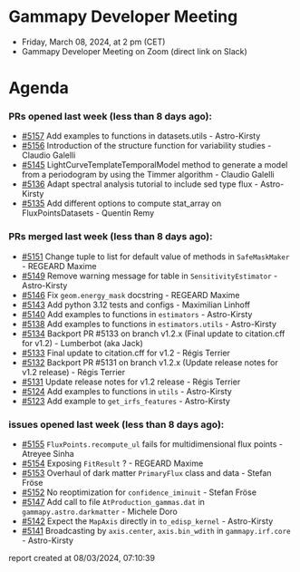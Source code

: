 # Gammapy Developer Meeting 
 * Friday, March 08, 2024, at 2 pm (CET) 
 * Gammapy Developer Meeting on Zoom (direct link on Slack) 
# Agenda

### PRs opened last week (less than 8 days ago): 
* [#5157](https://github.com/gammapy/gammapy/pull/5157) Add examples to functions in datasets.utils - Astro-Kirsty
* [#5156](https://github.com/gammapy/gammapy/pull/5156) Introduction of the structure function for variability studies - Claudio Galelli
* [#5145](https://github.com/gammapy/gammapy/pull/5145) LightCurveTemplateTemporalModel method to generate a model from a periodogram by using the Timmer algorithm - Claudio Galelli
* [#5136](https://github.com/gammapy/gammapy/pull/5136) Adapt spectral analysis tutorial to include sed type flux - Astro-Kirsty
* [#5135](https://github.com/gammapy/gammapy/pull/5135) Add different options to compute stat_array on FluxPointsDatasets - Quentin Remy

### PRs merged last week (less than 8 days ago): 
* [#5151](https://github.com/gammapy/gammapy/pull/5151) Change tuple to list for default value of methods in `SafeMaskMaker` - REGEARD Maxime
* [#5149](https://github.com/gammapy/gammapy/pull/5149) Remove warning message for table in `SensitivityEstimator` - Astro-Kirsty
* [#5146](https://github.com/gammapy/gammapy/pull/5146) Fix `geom.energy_mask` docstring - REGEARD Maxime
* [#5143](https://github.com/gammapy/gammapy/pull/5143) Add python 3.12 tests and configs - Maximilian Linhoff
* [#5140](https://github.com/gammapy/gammapy/pull/5140) Add examples to functions in `estimators` - Astro-Kirsty
* [#5138](https://github.com/gammapy/gammapy/pull/5138) Add examples to functions in `estimators.utils` - Astro-Kirsty
* [#5134](https://github.com/gammapy/gammapy/pull/5134) Backport PR #5133 on branch v1.2.x (Final update to citation.cff for v1.2) - Lumberbot (aka Jack)
* [#5133](https://github.com/gammapy/gammapy/pull/5133) Final update to citation.cff for v1.2 - Régis Terrier
* [#5132](https://github.com/gammapy/gammapy/pull/5132) Backport PR #5131 on branch v1.2.x (Update release notes for v1.2 release) - Régis Terrier
* [#5131](https://github.com/gammapy/gammapy/pull/5131) Update release notes for v1.2 release - Régis Terrier
* [#5124](https://github.com/gammapy/gammapy/pull/5124) Add examples to functions in `utils` - Astro-Kirsty
* [#5123](https://github.com/gammapy/gammapy/pull/5123) Add example to `get_irfs_features` - Astro-Kirsty

### issues opened last week (less than 8 days ago): 
* [#5155](https://github.com/gammapy/gammapy/issues/5155) `FluxPoints.recompute_ul` fails for multidimensional flux points - Atreyee Sinha
* [#5154](https://github.com/gammapy/gammapy/issues/5154) Exposing `FitResult` ? - REGEARD Maxime
* [#5153](https://github.com/gammapy/gammapy/issues/5153) Overhaul of dark matter `PrimaryFlux` class and data - Stefan Fröse
* [#5152](https://github.com/gammapy/gammapy/issues/5152) No reoptimization for `confidence_iminuit` - Stefan Fröse
* [#5147](https://github.com/gammapy/gammapy/issues/5147) Add call to file `AtProduction_gammas.dat` in  `gammapy.astro.darkmatter`  - Michele Doro
* [#5142](https://github.com/gammapy/gammapy/issues/5142) Expect the `MapAxis` directly in `to_edisp_kernel` - Astro-Kirsty
* [#5141](https://github.com/gammapy/gammapy/issues/5141) Broadcasting by `axis.center`, `axis.bin_wdith` in `gammapy.irf.core` - Astro-Kirsty

 report created at 08/03/2024, 07:10:39